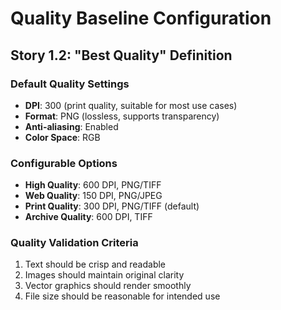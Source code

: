 # Quality Baseline Configuration

## Story 1.2: "Best Quality" Definition

### Default Quality Settings
- **DPI**: 300 (print quality, suitable for most use cases)
- **Format**: PNG (lossless, supports transparency)
- **Anti-aliasing**: Enabled
- **Color Space**: RGB

### Configurable Options
- **High Quality**: 600 DPI, PNG/TIFF
- **Web Quality**: 150 DPI, PNG/JPEG
- **Print Quality**: 300 DPI, PNG/TIFF (default)
- **Archive Quality**: 600 DPI, TIFF

### Quality Validation Criteria
1. Text should be crisp and readable
2. Images should maintain original clarity
3. Vector graphics should render smoothly
4. File size should be reasonable for intended use